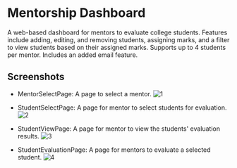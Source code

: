 # Mentorship Dashboard

A web-based dashboard for mentors to evaluate college students. Features include adding, editing, and removing students, assigning marks, and a filter to view students based on their assigned marks. Supports up to 4 students per mentor. Includes an added email feature.

## Screenshots

* MentorSelectPage: A page to select a mentor.
![1](https://user-images.githubusercontent.com/64316945/233101274-b08ea853-9cc5-4320-b519-48d4eaea0683.PNG)

* StudentSelectPage: A page for mentor to select students for evaluation.
![2](https://user-images.githubusercontent.com/64316945/233101287-b6de5aa5-36d1-44fe-9f3f-ed1aed847f1e.PNG)

* StudentViewPage: A page for mentor to view the students' evaluation results.
![3](https://user-images.githubusercontent.com/64316945/233101295-e69df7a4-d78f-4bed-9bcf-97a34e387a88.PNG)

* StudentEvaluationPage: A page for mentors to evaluate a selected student.
![4](https://user-images.githubusercontent.com/64316945/233101301-4448f54d-bd1c-4a4a-8491-14f28958c33e.PNG)

